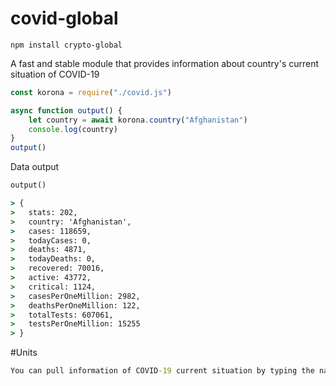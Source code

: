 # covid-global

```shell
npm install crypto-global
```

A fast and stable module that provides information about country's current situation of COVID-19

```javascript
const korona = require("./covid.js")

async function output() {
    let country = await korona.country("Afghanistan")
    console.log(country)
}
output()
```

Data output

```cmd
output() 

> {
>   stats: 202,
>   country: 'Afghanistan',
>   cases: 118659,
>   todayCases: 0,
>   deaths: 4871,
>   todayDeaths: 0,
>   recovered: 70016,
>   active: 43772,
>   critical: 1124,
>   casesPerOneMillion: 2982,
>   deathsPerOneMillion: 122,
>   totalTests: 607061,
>   testsPerOneMillion: 15255
> }

```

#Units
```cmd
You can pull information of COVID-19 current situation by typing the name of the country you choose on the world!
```

